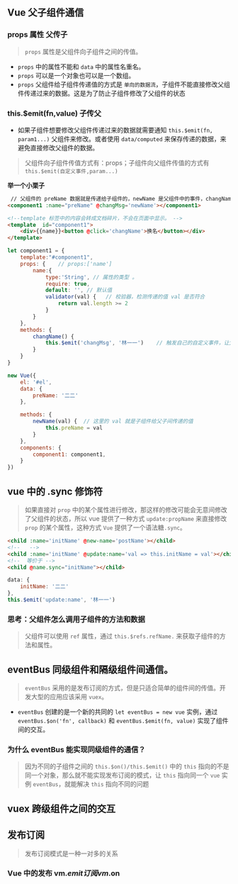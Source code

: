 ## Vue 父子组件通信
### props 属性 父传子
> `props` 属性是父组件向子组件之间的传值。
* `props` 中的属性不能和 `data` 中的属性名重名。
* `props` 可以是一个对象也可以是一个数组。
* `props` 父组件给子组件传递值的方式是 `单向的数据流`，子组件不能直接修改父组件传递过来的数据。这是为了防止子组件修改了父组件的状态
### this.$emit(fn,value) 子传父
* 如果子组件想要修改父组件传递过来的数据就需要通知 `this.$emit(fn, param1...)` 父组件来修改。或者使用 `data/computed` 来保存传递的数据，来避免直接修改父组件的数据。
> 父组件向子组件传值方式有：props；子组件向父组件传值的方式有`this.$emit(自定义事件,param...)`

__举一个小栗子__
``` html
 // 父组件的 preName 数据就是传递给子组件的，newName 是父组件中的事件，changName 是子组件用来通知父组件的修改数据的事件。
<component1 :name="preName" @changMsg='newName'></component1>  

<!--template 标签中的内容会转成文档碎片，不会在页面中显示。 -->
<template  id="component1">
    <div>{{name}}<button @click='changName'>换名</button></div>
</template>
``` 
```  js
let component1 = {
    template:"#component1",
    props: {    // props:['name']
        name:{
            type:'String', // 属性的类型 。
            require: true,
            default: '', // 默认值
            validator(val) {   // 校验器，检测传递的值 val 是否符合
                return val.length >= 2
            }
        }
    },
    methods: {
        changName() {
            this.$emit('changMsg', '林一一')    // 触发自己的自定义事件，让父组件的方法执行。
        }
    }
}

new Vue({
    el: '#el',
    data: {
        preName: '二二'
    },

    methods: {
        newName(val) {  // 这里的 val 就是子组件给父子间传递的值
            this.preName = val
        }
    },
    components: {
        component1: component1,
    }
})
```

## vue 中的 .sync 修饰符
> 如果直接对 `prop` 中的某个属性进行修改，那这样的修改可能会无意间修改了父组件的状态，所以 vue 提供了一种方式 `update:propName` 来直接修改 `prop` 的某个属性，这种方式 `Vue` 提供了一个语法糖`.sync`。

``` html
<child :name='initName' @new-name='postName'></child>
<!--   -->
<child :name='initName' @update:name='val => this.initName = val'></child>
<!--  等价于 -->
<child @name.sync="initName"></child>
```
``` js
data: {
    initName: '二二'
},
this.$emit('update:name', '林一一')
```

### 思考：父组件怎么调用子组件的方法和数据
> 父组件可以使用 `ref` 属性，通过 `this.$refs.refName.` 来获取子组件的方法和属性。

## eventBus 同级组件和隔级组件间通信。
> `eventBus` 采用的是发布订阅的方式，但是只适合简单的组件间的传值。开发大型的应用应该采用 `vuex`。
* `eventBus` 创建的是一个新的共同的 `let eventBus = new vue` 实例，通过 `eventBus.$on('fn', callback)` 和 `eventBus.$emit(fn, value)` 实现了组件间的交互。
### 为什么 eventBus 能实现同级组件的通信？
> 因为不同的子组件之间的 `this.$on()/this.$emit()` 中的 `this` 指向的不是同一个对象，那么就不能实现发布订阅的模式，让 `this` 指向同一个 `vue` 实例 `eventBus`，就能解决 `this` 指向不同的问题

## vuex 跨级组件之间的交互

## 发布订阅
> 发布订阅模式是一种一对多的关系

### Vue 中的发布 vm.$emit 订阅 vm.$on
